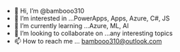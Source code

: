- 👋 Hi, I’m @bambooo310
- 👀 I’m interested in ...PowerApps, Apps, Azure, C#, JS
- 🌱 I’m currently learning ...Azure, ML, AI 
- 💞️ I’m looking to collaborate on ...any interesting topics 
- 📫 How to reach me ... bambooo310@outlook.com

<!---
bambooo310/bambooo310 is a ✨ special ✨ repository because its `README.md` (this file) appears on your GitHub profile.
You can click the Preview link to take a look at your changes.
--->

